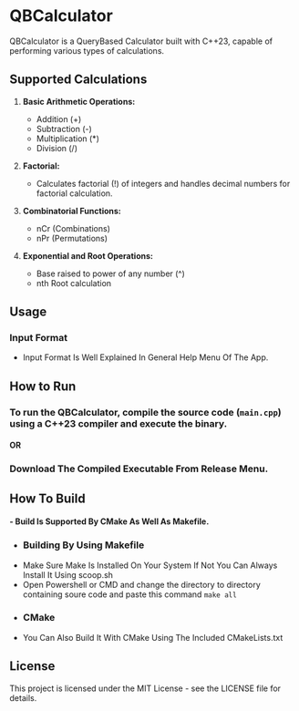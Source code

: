 # QBCalculator

QBCalculator is a QueryBased Calculator built with C++23, capable of performing various types of calculations.

## Supported Calculations

1. **Basic Arithmetic Operations:**
   - Addition (+)
   - Subtraction (-)
   - Multiplication (*)
   - Division (/)

2. **Factorial:**
   - Calculates factorial (!) of integers and handles decimal numbers for factorial calculation.

3. **Combinatorial Functions:**
   - nCr (Combinations)
   - nPr (Permutations)

4. **Exponential and Root Operations:**
   - Base raised to power of any number (^)
   - nth Root calculation

## Usage

### Input Format
-   Input Format Is Well Explained In General Help Menu Of The App.
      
## How to Run

### To run the QBCalculator, compile the source code (`main.cpp`) using a C++23 compiler and execute the binary.
####                   OR
### Download The Compiled Executable From Release Menu.

## How To Build
#### - Build Is Supported By CMake As Well As Makefile.
- ### Building By Using Makefile
- Make Sure Make Is Installed On Your System If Not You Can Always Install It Using scoop.sh
- Open Powershell or CMD and change the directory to directory containing soure code and paste this command
  `make all`
- ### CMake
-  You Can Also Build It With CMake Using The Included CMakeLists.txt



## License

This project is licensed under the MIT License - see the LICENSE file for details.
